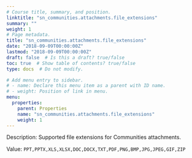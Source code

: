 ```yaml
---
# Course title, summary, and position.
linktitle: "sn_communities.attachments.file_extensions"
summary: ""
weight: 1
# Page metadata.
title: "sn_communities.attachments.file_extensions"
date: "2018-09-09T00:00:00Z"
lastmod: "2018-09-09T00:00:00Z"
draft: false  # Is this a draft? true/false
toc: true  # Show table of contents? true/false
type: docs  # Do not modify.

# Add menu entry to sidebar.
# - name: Declare this menu item as a parent with ID name.
# - weight: Position of link in menu.
menu:
  properties:
    parent: Properties
    name: "sn_communities.attachments.file_extensions"
    weight: 1
---
```


Description: Supported file extensions for Communities attachments. 


Value: `PPT,PPTX,XLS,XLSX,DOC,DOCX,TXT,PDF,PNG,BMP,JPG,JPEG,GIF,ZIP`